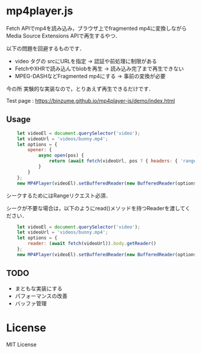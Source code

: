 # mp4player.js

Fetch APIでmp4を読み込み，ブラウザ上でfragmented mp4に変換しながら Media Source Extensions APIで再生するやつ．

以下の問題を回避するものです．

- video タグの srcにURLを指定 → 認証や前処理に制限がある
- FetchやXHRで読み込んでblobを再生 → 読み込み完了まで再生できない
- MPEG-DASHなどFragmented mp4にする → 事前の変換が必要

今の所 実験的な実装なので，とりあえず再生できるだけです．

Test page : https://binzume.github.io/mp4player-js/demo/index.html

## Usage

```js
    let videoEl = document.querySelector('video');
    let videoUrl = 'videos/bunny.mp4';
    let options = {
        opener: {
            async open(pos) {
                return (await fetch(videoUrl, pos ? { headers: { 'range': 'bytes=' + pos + '-' } } : {})).body.getReader();
            }
        }
    };
    new MP4Player(videoEl).setBufferedReader(new BufferedReader(options));
```

シークするためにはRangeリクエスト必須．

シークが不要な場合は，以下のようにread()メソッドを持つReaderを渡してください．

```js
    let videoEl = document.querySelector('video');
    let videoUrl = 'videos/bunny.mp4';
    let options = {
        reader: (await fetch(videoUrl)).body.getReader()
    };
    new MP4Player(videoEl).setBufferedReader(new BufferedReader(options));
```


## TODO

- まともな実装にする
- パフォーマンスの改善
- バッファ管理

# License

MIT License
